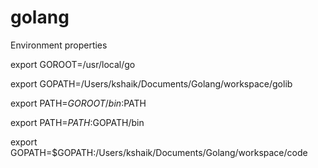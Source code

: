 # golang

Environment properties

export GOROOT=/usr/local/go

export GOPATH=/Users/kshaik/Documents/Golang/workspace/golib

export PATH=$GOROOT/bin:$PATH

export PATH=$PATH:$GOPATH/bin

export GOPATH=$GOPATH:/Users/kshaik/Documents/Golang/workspace/code
